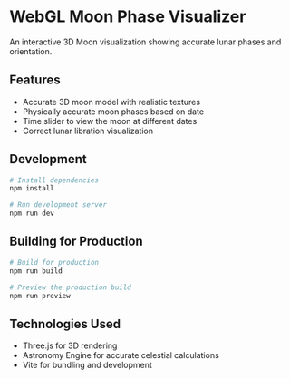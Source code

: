# WebGL Moon Phase Visualizer

An interactive 3D Moon visualization showing accurate lunar phases and orientation.

## Features

- Accurate 3D moon model with realistic textures
- Physically accurate moon phases based on date
- Time slider to view the moon at different dates
- Correct lunar libration visualization

## Development

```bash
# Install dependencies
npm install

# Run development server
npm run dev
```

## Building for Production

```bash
# Build for production
npm run build

# Preview the production build
npm run preview
```

## Technologies Used

- Three.js for 3D rendering
- Astronomy Engine for accurate celestial calculations
- Vite for bundling and development
